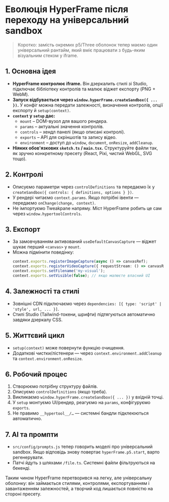 # Еволюція HyperFrame після переходу на універсальний sandbox

> Коротко: замість окремих p5/Three оболонок тепер маємо один універсальний рантайм, який вміє працювати з будь-яким візуальним стеком у iframe.

## 1. Основна ідея

- **HyperFrame контролює iframe.** Він дзеркалить стилі зі Studio, підключає бібліотеку контролів та малює віджет експорту (PNG + WebM).
- **Запуск відбувається через `window.hyperFrame.createSandbox({ ... })`.** У конфіг можна передати залежності, визначення контролів, опції експорту й `setup(context)`.
- **`context` у `setup` дає:**
  - `mount` – DOM-вузол для вашого рендера.
  - `params` – актуальні значення контролів.
  - `controls` – хендл панелі (якщо описані контролі).
  - `exports` – API для скріншотів та запису відео.
  - `environment` – доступ до `window`, `document`, `onResize`, `addCleanup`.
- **Ніяких обов'язкових `sketch.ts` / `main.tsx`.** Структуруйте файли так, як зручно конкретному пресету (React, Pixi, чистий WebGL, SVG тощо).

## 2. Контролі

- Описуємо параметри через `controlDefinitions` та передаємо їх у `createSandbox({ controls: { definitions, options } })`.
- У рендері читаємо `context.params`. Якщо потрібні івенти — передаємо `onChange(change, context)`.
- Не імпортуємо Tweakpane напряму. Міст HyperFrame робить це сам через `window.hypertoolControls`.

## 3. Експорт

- За замовчуванням активований `useDefaultCanvasCapture` — віджет шукає перший `<canvas>` у `mount`.
- Можна підмінити поведінку:
  ```ts
  context.exports.registerImageCapture(async () => canvasRef);
  context.exports.registerVideoCapture({ requestStream: () => canvasRef.captureStream(60) });
  context.exports.setFilename('my-visual');
  context.exports.setVisible(false); // якщо малюєте власний UI
  ```

## 4. Залежності та стилі

- Зовнішні CDN підключаємо через `dependencies: [{ type: 'script' | 'style', url, ... }]`.
- Стилі Studio (Tailwind-токени, шрифти) підтягуються автоматично завдяки дзеркалу CSS.

## 5. Життєвий цикл

- `setup(context)` може повернути функцію очищення.
- Додаткові чистки/лістенери — через `context.environment.addCleanup` та `context.environment.onResize`.

## 6. Робочий процес

1. Створюємо потрібну структуру файлів.
2. Описуємо `controlDefinitions` (якщо треба).
3. Викликаємо `window.hyperFrame.createSandbox({ ... })` у вхідній точці.
4. У `setup` монтуємо UI/рендер, реагуємо на `params`, конфігуруємо `exports`.
5. Не правимо `__hypertool__/…` — системні бандли підклеюються автоматично.

## 7. AI та промпти

- `src/config/prompts.js` тепер говорить моделі про універсальний sandbox. Якщо відповідь знову повертає `hyperFrame.p5.start`, варто регенерувати.
- Патчі йдуть з шляхами `/file.ts`. Системні файли фільтруються на бекенді.

Таким чином HyperFrame перетворився на легку, але універсальну оболонку: він займається стилями, контролями, експортуванням і завантаженням залежностей, а творчий код лишається повністю на стороні пресету.
